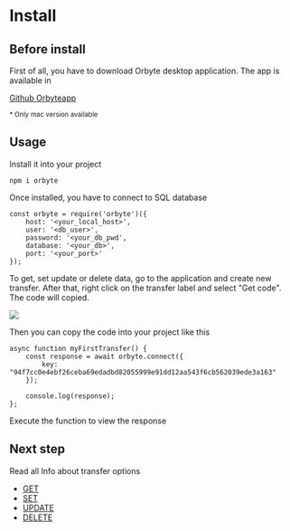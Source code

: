 # Install
## Before install
First of all, you have to download Orbyte desktop application. The app is available in

<a href="https://github.com/orbyteapp/orbyte/releases/latest" target="_blank">Github Orbyteapp</a>

<small>* Only mac version available</small>

## Usage

Install it into your project

    npm i orbyte

Once installed, you have to connect to SQL database

    const orbyte = require('orbyte')({
        host: '<your_local_host>',
        user: '<db_user>',
        password: '<your_db_pwd',
        database: '<your_db>',
        port: '<your_port>'
    });

To get, set update or delete data, go to the application and create new transfer. After that, right click on the transfer label and select "Get code". The code will copied.

<img src="https://raw.githubusercontent.com/orbyteapp/orbyte/master/assets/transfer.png">

Then you can copy the code into your project like this

    async function myFirstTransfer() {
        const response = await orbyte.connect({
            key: "94f7cc0e4ebf26ceba69edadbd82055999e91dd12aa543f6cb562039ede3a163"
        });

        console.log(response);
    };

Execute the function to view the response

## Next step
Read all Info about transfer options

- <a href="../transfers/get.md">GET</a>
- <a href="../transfers/set.md">SET</a>
- <a href="../transfers/update.md">UPDATE</a>
- <a href="../transfers/delete.md">DELETE</a>